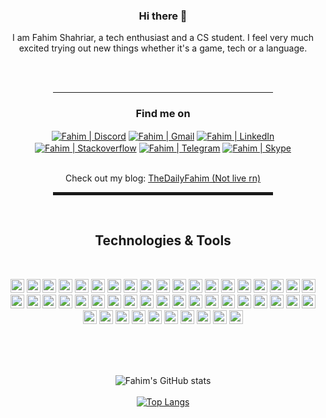 <div align="center">

### Hi there 👋
<p width="40px">I am Fahim Shahriar, a tech enthusiast and a CS student. I feel very much excited trying out new things whether it's a game, tech or a language.</p>
  <br/><br/>
<hr width="70%" style="height:1px;">
  
<h3>Find me on</h3> 

[<img align="center" alt="Fahim | Discord"  src="https://img.shields.io/badge/Discord-7289DA?style=for-the-badge&logo=discord&logoColor=white"/>][discord]
[<img align="center" alt="Fahim | Gmail"  src="https://img.shields.io/badge/Gmail-D14836?style=for-the-badge&logo=gmail&logoColor=white"/>][gmail]
[<img align="center" alt="Fahim | LinkedIn"  src="https://img.shields.io/badge/LinkedIn-0077B5?style=for-the-badge&logo=linkedin&logoColor=white" />][linkedin]
[<img align="center" alt="Fahim | Stackoverflow"  src="https://img.shields.io/badge/Stack_Overflow-FE7A16?style=for-the-badge&logo=stack-overflow&logoColor=white" />][stackoverflow]
[<img align="center" alt="Fahim | Telegram" src="https://img.shields.io/badge/Telegram-2CA5E0?style=for-the-badge&logo=telegram&logoColor=white" />][telegram]
[<img align="center" alt="Fahim | Skype"  src="https://img.shields.io/badge/Skype-blue?style=for-the-badge&logo=skype&logoColor=white" />][skype]

</br>Check out my blog:  <a href="https://thedailyfahim.ml"><u>TheDailyFahim (Not live rn)</u></a></br>
<hr width="70%" style="height:5px;">
<br/>
<h2>Technologies & Tools</h2>
<br/>
</p>
<img src="https://img.shields.io/badge/Shell_Script-121011?style=for-the-badge&logo=gnu-bash&logoColor=white" height="22px"/>
<img src="https://img.shields.io/badge/Python-3776AB?style=for-the-badge&logo=python&logoColor=white" height="22px"/>
<img src="https://img.shields.io/badge/HTML-239120?style=for-the-badge&logo=html5&logoColor=white" height="22px"/>
<img src="https://img.shields.io/badge/HTML5-E34F26?style=for-the-badge&logo=html5&logoColor=white" height="22px"/>
<img src="https://img.shields.io/badge/CSS-239120?&style=for-the-badge&logo=css3&logoColor=white" height="22px"/>
<img src="https://img.shields.io/badge/CSS3-1572B6?style=for-the-badge&logo=css3&logoColor=white" height="22px"/>
<img src="https://img.shields.io/badge/Java-ED8B00?style=for-the-badge&logo=java&logoColor=white" height="22px"/>
<img src="https://img.shields.io/badge/PHP-777BB4?style=for-the-badge&logo=php&logoColor=white" height="22px"/>
<img src="https://img.shields.io/badge/json-5E5C5C?style=for-the-badge&logo=json&logoColor=white" height="22px"/>
<img src="https://img.shields.io/badge/MySQL-00000F?style=for-the-badge&logo=mysql&logoColor=white" height="22px"/>
<img src="https://img.shields.io/badge/Jupyter-F37626.svg?&style=for-the-badge&logo=Jupyter&logoColor=white" height="22px"/>
<img src="https://img.shields.io/badge/Markdown-000000?style=for-the-badge&logo=markdown&logoColor=white" height="22px"/>
<img src="https://img.shields.io/badge/Bootstrap-563D7C?style=for-the-badge&logo=bootstrap&logoColor=white" height="22px"/>
<img src="https://img.shields.io/badge/Django-092E20?style=for-the-badge&logo=django&logoColor=green" height="22px"/>
<img src="https://img.shields.io/badge/Laravel-FF2D20?style=for-the-badge&logo=laravel&logoColor=white" height="22px"/>
<img src="https://img.shields.io/badge/conda-342B029.svg?&style=for-the-badge&logo=anaconda&logoColor=white" height="22px"/>
<img src="https://img.shields.io/badge/Git-F05032?style=for-the-badge&logo=git&logoColor=white" height="22px"/>
<img src="https://img.shields.io/badge/Postman-FF6C37?style=for-the-badge&logo=Postman&logoColor=white" height="22px"/>
<img src="https://img.shields.io/badge/Xampp-F37623?style=for-the-badge&logo=xampp&logoColor=white" height="22px"/>
<img src="https://img.shields.io/badge/Qt-41CD52?style=for-the-badge&logo=qt&logoColor=white" height="22px"/>
<img src="https://img.shields.io/badge/gradle-02303A?style=for-the-badge&logo=gradle&logoColor=white" height="22px"/>
<img src="https://img.shields.io/badge/Firefox_Browser-FF7139?style=for-the-badge&logo=Firefox-Browser&logoColor=white" height="22px"/>
<img src="https://img.shields.io/badge/Google_chrome-4285F4?style=for-the-badge&logo=Google-chrome&logoColor=white" height="22px"/>
<img src="https://img.shields.io/badge/Android-3DDC84?style=for-the-badge&logo=android&logoColor=white" height="22px"/>
<img src="https://img.shields.io/badge/Linux-FCC624?style=for-the-badge&logo=linux&logoColor=black" height="22px"/>
<img src="https://img.shields.io/badge/Kali_Linux-557C94?style=for-the-badge&logo=kali-linux&logoColor=white" height="22px"/>
<img src="https://img.shields.io/badge/Ubuntu-E95420?style=for-the-badge&logo=ubuntu&logoColor=white" height="22px"/>
<img src="https://img.shields.io/badge/manjaro-35BF5C?style=for-the-badge&logo=manjaro&logoColor=white" height="22px"/>
<img src="https://img.shields.io/badge/Visual_Studio_Code-0078D4?style=for-the-badge&logo=visual%20studio%20code&logoColor=white" height="22px"/>
<img src="https://img.shields.io/badge/sublime_text-%23575757.svg?&style=for-the-badge&logo=sublime-text&logoColor=important" height="22px"/>
<img src="https://img.shields.io/badge/pycharm-143?style=for-the-badge&logo=pycharm&logoColor=black&color=black&labelColor=green" height="22px"/>
<img src="https://img.shields.io/badge/phpstorm-143?style=for-the-badge&logo=phpstorm&logoColor=black&color=black&labelColor=darkorchid" height="22px"/>
<img src="https://img.shields.io/badge/VIM-%2311AB00.svg?&style=for-the-badge&logo=vim&logoColor=white" height="22px"/>
<img src="https://img.shields.io/badge/IntelliJIDEA-000000.svg?style=for-the-badge&logo=intellij-idea&logoColor=white" height="22px"/>
<img src="https://img.shields.io/badge/Spyder-838485?style=for-the-badge&logo=spyder%20ide&logoColor=maroon" height="22px"/>
<img src="https://img.shields.io/badge/Android_Studio-3DDC84?style=for-the-badge&logo=android-studio&logoColor=white" height="22px"/>
<img src="https://img.shields.io/badge/Microsoft_PowerPoint-B7472A?style=for-the-badge&logo=microsoft-powerpoint&logoColor=white" height="22px"/>
<img src="https://img.shields.io/badge/Microsoft_Office-D83B01?style=for-the-badge&logo=microsoft-office&logoColor=white" height="22px"/>
<img src="https://img.shields.io/badge/Microsoft_Word-2B579A?style=for-the-badge&logo=microsoft-word&logoColor=white" height="22px"/>
<img src="https://img.shields.io/badge/LibreOffice-18A303?style=for-the-badge&logo=LibreOffice&logoColor=white" height="22px"/>
<img src="https://img.shields.io/badge/Adobe%20Illustrator-FF9A00?style=for-the-badge&logo=adobe%20illustrator&logoColor=white" height="22px"/>
<img src="https://img.shields.io/badge/Adobe-Photoshop-31A8FF?style=for-the-badge&logo=Adobe-Photoshop&labelColor=0a446b&logoWidth=15" height="22px"/>
<img src="https://img.shields.io/badge/Adobe%20Lightroom-31A8FF?style=for-the-badge&logo=Adobe%20Lightroom&logoColor=white" height="22px"/>
<img src="https://img.shields.io/badge/Inkscape-000000?style=for-the-badge&logo=Inkscape&logoColor=white" height="22px"/>
<img src="https://img.shields.io/badge/gimp-5C5543?style=for-the-badge&logo=gimp&logoColor=white" height="22px"/>
<img src="https://img.shields.io/badge/Krita-203759?style=for-the-badge&logo=krita&logoColor=EEF37B" height="22px"/>
<img src="https://img.shields.io/badge/Steam-000000?style=for-the-badge&logo=steam&logoColor=white" height="22px"/>
<img src="https://img.shields.io/badge/Counter_Strike-000000?style=for-the-badge&logo=counter-strike&logoColor=white" height="22px"/>

</p>
<br/><br/><br/>


![Fahim's GitHub stats](https://github-readme-stats.vercel.app/api?username=f4him&show_icons=true&theme=radical&count_private=true&hide=commits)
<br/><br/>
[![Top Langs](https://github-readme-stats.vercel.app/api/top-langs/?username=f4him&langs_count=3)](https://github.com/anuraghazra/github-readme-stats)

</div>


[discord]: https://discord.com/users/543139182646919170
[gmail]: mailto:shahriarfahim23@gmail.com
[linkedin]: https://www.linkedin.com/in/f4him
[stackoverflow]: https://stackoverflow.com/users/11892124/f4him
[telegram]: https://telegram.me/shahriarfahim23
[skype]: https://join.skype.com/invite/wrA3Fqb0JtMz

